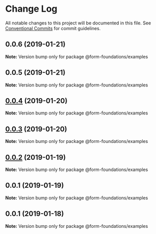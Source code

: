 # Change Log

All notable changes to this project will be documented in this file.
See [Conventional Commits](https://conventionalcommits.org) for commit guidelines.

## 0.0.6 (2019-01-21)

**Note:** Version bump only for package @form-foundations/examples





## 0.0.5 (2019-01-21)

**Note:** Version bump only for package @form-foundations/examples





## [0.0.4](https://github.com/nathanvale/form-foundations/compare/@form-foundations/examples@0.0.3...@form-foundations/examples@0.0.4) (2019-01-20)

**Note:** Version bump only for package @form-foundations/examples





## [0.0.3](https://github.com/nathanvale/form-foundations/compare/@form-foundations/examples@0.0.2...@form-foundations/examples@0.0.3) (2019-01-20)

**Note:** Version bump only for package @form-foundations/examples





## [0.0.2](https://github.com/nathanvale/form-foundations/compare/@form-foundations/examples@0.0.1...@form-foundations/examples@0.0.2) (2019-01-19)

**Note:** Version bump only for package @form-foundations/examples





## 0.0.1 (2019-01-19)

**Note:** Version bump only for package @form-foundations/examples





## 0.0.1 (2019-01-18)

**Note:** Version bump only for package @form-foundations/examples
